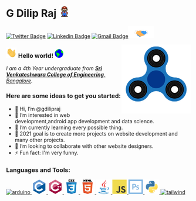 

# G Dilip Raj&nbsp;<img src="https://github.com/dilipraj28/dilipraj28/blob/main/Mario_Hello_Big.gif" width="30px">

[![Twitter Badge](https://img.shields.io/badge/-@gdilipraj-1ca0f1?style=flat-square&labelColor=1ca0f1&logo=twitter&logoColor=white&link=https://twitter.com/gdilipraj)](https://twitter.com/gdilipraj) [![Linkedin Badge](https://img.shields.io/badge/-gdilipraj-blue?style=flat-square&logo=Linkedin&logoColor=white&link=https://www.linkedin.com/in/gdilipraj/)](https://www.linkedin.com/in/diliprajg/) [![Gmail Badge](https://img.shields.io/badge/-gdilipraj2001@gmail.com-c14438?style=flat-square&logo=Gmail&logoColor=white&link=mailto:gdilipraj2001@gmail.com)](mailto:gdilipraj2001@gmail.com)<img src="https://github.com/dilipraj28/dilipraj28/blob/main/Handshake.gif" height="32px">


<img align="right" alt="PC GIF" src="https://github.com/dilipraj28/dilipraj28/blob/main/sppiner.gif" width="190" />

### <img src="https://github.com/dilipraj28/dilipraj28/blob/main/Hi.gif" width="29px"> Hello world!&nbsp;<img src="https://github.com/dilipraj28/dilipraj28/blob/main/Earth.gif" width="24px">

<p>
  <em>
    I am a 4th Year undergraduate from <a href="https://www.svcengg.com/" width="10" height="10"> <b>Sri Venkateshwara College of Engineering</b>, Bangalore</a>. <br>
  </em>
</p>
  

### Here are some ideas to get you started:

- 👋 Hi, I’m @gdilipraj
- 👀 I’m interested in web development,android app development and data science.
- 🌱 I’m currently learning every possible thing.
- 🎯 2021 goal is to create more projects on website development and many other projects.
- 🤝 I’m looking to collaborate with other website designers.
- ⚡ Fun fact: I'm very funny.

<h3 align="left">Languages and Tools:</h3>
<p align="left"> <a href="https://www.arduino.cc/" target="_blank"> <img src="https://cdn.worldvectorlogo.com/logos/arduino-1.svg" alt="arduino" width="40" height="40"/> </a> <a href="https://www.cprogramming.com/" target="_blank"> <img src="https://raw.githubusercontent.com/devicons/devicon/master/icons/c/c-original.svg" alt="c" width="40" height="40"/> </a> <a href="https://www.w3schools.com/cpp/" target="_blank"> <img src="https://raw.githubusercontent.com/devicons/devicon/master/icons/cplusplus/cplusplus-original.svg" alt="cplusplus" width="40" height="40"/> </a> <a href="https://www.w3schools.com/css/" target="_blank"> <img src="https://raw.githubusercontent.com/devicons/devicon/master/icons/css3/css3-original-wordmark.svg" alt="css3" width="40" height="40"/> </a> <a href="https://www.w3.org/html/" target="_blank"> <img src="https://raw.githubusercontent.com/devicons/devicon/master/icons/html5/html5-original-wordmark.svg" alt="html5" width="40" height="40"/> </a> <a href="https://www.java.com" target="_blank"> <img src="https://raw.githubusercontent.com/devicons/devicon/master/icons/java/java-original.svg" alt="java" width="40" height="40"/> </a> <a href="https://developer.mozilla.org/en-US/docs/Web/JavaScript" target="_blank"> <img src="https://raw.githubusercontent.com/devicons/devicon/master/icons/javascript/javascript-original.svg" alt="javascript" width="40" height="40"/> </a> <a href="https://www.photoshop.com/en" target="_blank"> <img src="https://raw.githubusercontent.com/devicons/devicon/master/icons/photoshop/photoshop-line.svg" alt="photoshop" width="40" height="40"/> </a> <a href="https://www.python.org" target="_blank"> <img src="https://raw.githubusercontent.com/devicons/devicon/master/icons/python/python-original.svg" alt="python" width="40" height="40"/> </a> <a href="https://tailwindcss.com/" target="_blank"> <img src="https://www.vectorlogo.zone/logos/tailwindcss/tailwindcss-icon.svg" alt="tailwind" width="40" height="40"/> </a> </p>


